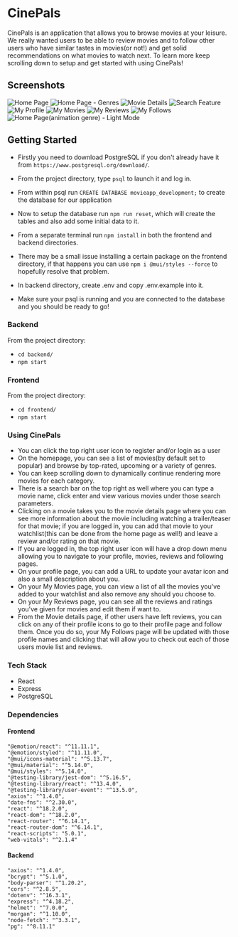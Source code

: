# CinePals

CinePals is an application that allows you to browse movies at your leisure. We really wanted users to be able to review movies and to follow other users who have similar tastes in movies(or not!) and get solid recommendations on what movies to watch next. To learn more keep scrolling down to setup and get started with using CinePals!

## Screenshots

![Home Page](https://github.com/i8Raffles/final_project/blob/master/docs/home-page.PNG?raw=true)
![Home Page - Genres](https://github.com/i8Raffles/final_project/blob/master/docs/genres.PNG?raw=true)
![Movie Details](https://github.com/i8Raffles/final_project/blob/master/docs/movie-details.PNG?raw=true)
![Search Feature](https://github.com/i8Raffles/final_project/blob/master/docs/search-feature.PNG?raw=true)
![My Profile](https://github.com/i8Raffles/final_project/blob/master/docs/my-profile.PNG?raw=true)
![My Movies](https://github.com/i8Raffles/final_project/blob/master/docs/my-movielist.PNG?raw=true)
![My Reviews](https://github.com/i8Raffles/final_project/blob/master/docs/my-reviews.PNG?raw=true)
![My Follows](https://github.com/i8Raffles/final_project/blob/master/docs/my-follows.PNG?raw=true)
![Home Page(animation genre) - Light Mode](https://github.com/i8Raffles/final_project/blob/master/docs/home-page-lightmode.PNG?raw=true)


## Getting Started

- Firstly you need to download PostgreSQL if you don't already have it from `https://www.postgresql.org/download/`.

- From the project directory, type `psql` to launch it and log in.

- From within psql run `CREATE DATABASE movieapp_development;` to create the database for our application

- Now to setup the database run `npm run reset`, which will create the tables and also add some initial data to it.

- From a separate terminal run `npm install` in both the frontend and backend directories.

- There may be a small issue installing a certain package on the frontend directory, if that happens you can use `npm i @mui/styles --force` to hopefully resolve that problem.

- In backend directory, create .env and copy .env.example into it.  

- Make sure your psql is running and you are connected to the database and you should be ready to go!

### Backend

From the project directory:
- `cd backend/`
- `npm start`

### Frontend

From the project directory:
- `cd frontend/`
- `npm start`


### Using CinePals

- You can click the top right user icon to register and/or login as a user
- On the homepage, you can see a list of movies(by default set to popular) and browse by top-rated, upcoming or a variety of genres.
- You can keep scrolling down to dynamically continue rendering more movies for each category.
- There is a search bar on the top right as well where you can type a movie name, click enter and view various movies under those search parameters.
- Clicking on a movie takes you to the movie details page where you can see more information about the movie including watching a trailer/teaser for that movie; if you are logged in, you can add that movie to your watchlist(this can be done from the home page as well!) and leave a review and/or rating on that movie.
- If you are logged in, the top right user icon will have a drop down menu allowing you to navigate to your profile, movies, reviews and following pages.
- On your profile page, you can add a URL to update your avatar icon and also a small description about you.
- On your My Movies page, you can view a list of all the movies you've added to your watchlist and also remove any should you choose to.
- On your My Reviews page, you can see all the reviews and ratings you've given for movies and edit them if want to.
- From the Movie details page, if other users have left reviews, you can click on any of their profile icons to go to their profile page and follow them. Once you do so, your My Follows page will be updated with those profile names and clicking that will allow you to check out each of those users movie list and reviews.


### Tech Stack

- React
- Express
- PostgreSQL


### Dependencies 

#### Frontend
    "@emotion/react": "^11.11.1",
    "@emotion/styled": "^11.11.0",
    "@mui/icons-material": "^5.13.7",
    "@mui/material": "^5.14.0",
    "@mui/styles": "^5.14.0",
    "@testing-library/jest-dom": "^5.16.5",
    "@testing-library/react": "^13.4.0",
    "@testing-library/user-event": "^13.5.0",
    "axios": "^1.4.0",
    "date-fns": "^2.30.0",
    "react": "^18.2.0",
    "react-dom": "^18.2.0",
    "react-router": "^6.14.1",
    "react-router-dom": "^6.14.1",
    "react-scripts": "5.0.1",
    "web-vitals": "^2.1.4"

#### Backend
    "axios": "^1.4.0",
    "bcrypt": "^5.1.0",
    "body-parser": "^1.20.2",
    "cors": "^2.8.5",
    "dotenv": "^16.3.1",
    "express": "^4.18.2",
    "helmet": "^7.0.0",
    "morgan": "^1.10.0",
    "node-fetch": "^3.3.1",
    "pg": "^8.11.1"